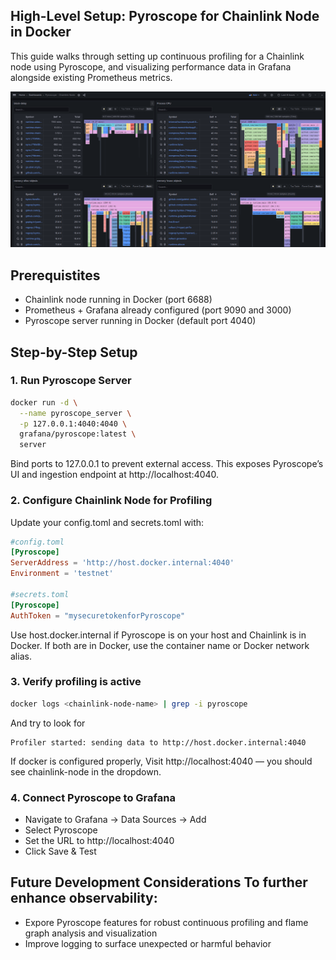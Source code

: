## High-Level Setup: Pyroscope for Chainlink Node in Docker
This guide walks through setting up continuous profiling for a Chainlink node using Pyroscope, and visualizing performance data in Grafana alongside existing Prometheus metrics.

![Alt text](../media/Pyroscope-Node-Monitoring-Dashboard.png)

## Prerequistites
- Chainlink node running in Docker (port 6688)
- Prometheus + Grafana already configured (port 9090 and 3000)
- Pyroscope server running in Docker (default port 4040) 

## Step-by-Step Setup
### 1. Run Pyroscope Server
```bash
docker run -d \
  --name pyroscope_server \
  -p 127.0.0.1:4040:4040 \
  grafana/pyroscope:latest \
  server
```
Bind ports to 127.0.0.1 to prevent external access. This exposes Pyroscope’s UI and ingestion endpoint at http://localhost:4040.


### 2. Configure Chainlink Node for Profiling
Update your config.toml and secrets.toml with:
```toml
#config.toml
[Pyroscope]
ServerAddress = 'http://host.docker.internal:4040'
Environment = 'testnet'

#secrets.toml
[Pyroscope]
AuthToken = "mysecuretokenforPyroscope"
```
Use host.docker.internal if Pyroscope is on your host and Chainlink is in Docker. If both are in Docker, use the container name or Docker network alias.


### 3. Verify profiling is active
```bash
docker logs <chainlink-node-name> | grep -i pyroscope
```
And try to look for 

```
Profiler started: sending data to http://host.docker.internal:4040
```

If docker is configured properly, Visit http://localhost:4040 — you should see chainlink-node in the dropdown.

### 4. Connect Pyroscope to Grafana
- Navigate to Grafana → Data Sources → Add
- Select Pyroscope
- Set the URL to http://localhost:4040
- Click Save & Test

## Future Development Considerations To further enhance observability:
- Expore Pyroscope features for robust continuous profiling and flame graph analysis and visualization
- Improve logging to surface unexpected or harmful behavior
